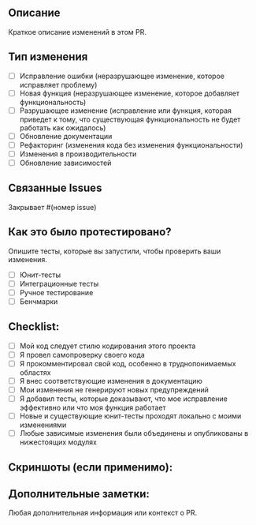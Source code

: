 ## Описание
Краткое описание изменений в этом PR.

## Тип изменения
- [ ] Исправление ошибки (неразрушающее изменение, которое исправляет проблему)
- [ ] Новая функция (неразрушающее изменение, которое добавляет функциональность)
- [ ] Разрушающее изменение (исправление или функция, которая приведет к тому, что существующая функциональность не будет работать как ожидалось)
- [ ] Обновление документации
- [ ] Рефакторинг (изменения кода без изменения функциональности)
- [ ] Изменения в производительности
- [ ] Обновление зависимостей

## Связанные Issues
Закрывает #(номер issue)

## Как это было протестировано?
Опишите тесты, которые вы запустили, чтобы проверить ваши изменения.

- [ ] Юнит-тесты
- [ ] Интеграционные тесты
- [ ] Ручное тестирование
- [ ] Бенчмарки

## Checklist:
- [ ] Мой код следует стилю кодирования этого проекта
- [ ] Я провел самопроверку своего кода
- [ ] Я прокомментировал свой код, особенно в труднопонимаемых областях
- [ ] Я внес соответствующие изменения в документацию
- [ ] Мои изменения не генерируют новых предупреждений
- [ ] Я добавил тесты, которые доказывают, что мое исправление эффективно или что моя функция работает
- [ ] Новые и существующие юнит-тесты проходят локально с моими изменениями
- [ ] Любые зависимые изменения были объединены и опубликованы в нижестоящих модулях

## Скриншоты (если применимо):

## Дополнительные заметки:
Любая дополнительная информация или контекст о PR.
